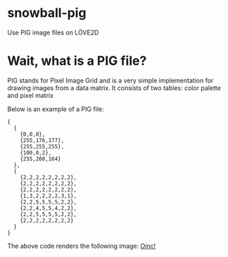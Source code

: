 # snowball-pig
Use PIG image files on LÖVE2D

# Wait, what is a PIG file?
PIG stands for Pixel Image Grid and is a very simple implementation for drawing images from a data matrix.
It consists of two tables: color palette and pixel matrix

Below is an example of a PIG file:

```
{
  {
    {0,0,0},
    {255,176,177},
    {255,255,255},
    {100,0,2},
    {255,208,164}
  },
  {
    {2,2,2,2,2,2,2,2},
    {2,2,2,2,2,2,2,2},
    {2,2,2,2,2,2,2,2},
    {1,3,2,2,2,2,3,1},
    {2,2,5,5,5,5,2,2},
    {2,2,4,5,5,4,2,2},
    {2,2,5,5,5,5,2,2},
    {2,2,2,2,2,2,2,2}
  }
}
```

The above code renders the following image:
[Oinc!](stsmuniz.github.com/snowball-pig/docs/images/piglet_on_mud.png)
